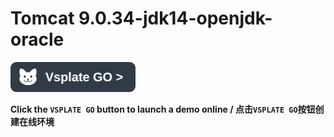 # Tomcat 9.0.34-jdk14-openjdk-oracle

<a href="https://www.vsplate.com/?docker-compose=https://github.com/vsplate/dcenvs/tomcat/9.0.34-jdk14-openjdk-oracle"><img alt="VSPLATE GO" src="https://raw.githubusercontent.com/vsplate/images/master/vsgo_btn.png" width="200px"></a>

**Click the `VSPLATE GO` button to launch a demo online / 点击`VSPLATE GO`按钮创建在线环境**
